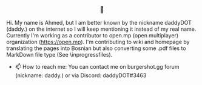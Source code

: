<div align="center">
  
<a class="img-box lightbox">
    <img src="https://i.ibb.co/grCNZJk/profilepic.png" alt="" />
</a>

### 👋

<div align="left">

Hi. My name is Ahmed, but I am better known by the nickname daddyDOT (daddy.) on the internet so I will keep mentioning it instead of my real name.
Currently I'm working as a contributor to open.mp (open multiplayer) organization (https://open.mp).
I'm contributing to wiki and homepage by translating the pages into Bosnian but also converting some .pdf files to MarkDown file type (See \inprogressfiles).

- 📫 How to reach me: You can contact me on burgershot.gg forum (nickname: daddy.) or via Discord: daddyDOT#3463
